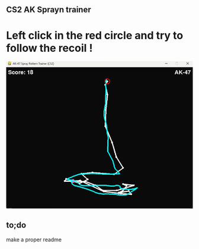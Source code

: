 
## CS2 AK Sprayn trainer

# Left click in the red circle and try to follow the recoil !

<p align="center">
  <img src="GUI.png" alt="Example image of the program.">
</p>

## to;do

make a proper readme
